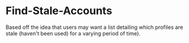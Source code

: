 # Find-Stale-Accounts
Based off the idea that users may want a list detailing which profiles are stale (haven't been used) for a varying period of time).
